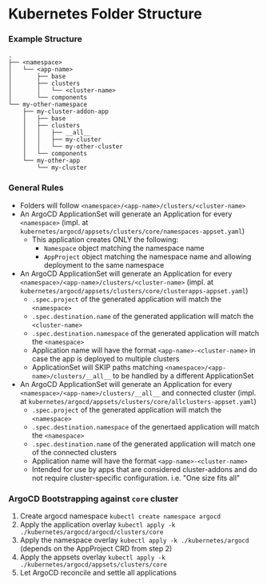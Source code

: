 # Kubernetes Folder Structure


### Example Structure
```
.
├── <namespace>
│   └── <app-name>
│       ├── base
│       ├── clusters
│       │   └── <cluster-name>
│       └── components
└── my-other-namespace
    ├── my-cluster-addon-app
    │   ├── base
    │   ├── clusters
    │   │   ├── __all__
    │   │   ├── my-cluster
    │   │   └── my-other-cluster
    │   └── components
    └── my-other-app
        └── my-cluster
```

### General Rules
- Folders will follow `<namespace>/<app-name>/clusters/<cluster-name>`
- An ArgoCD ApplicationSet will generate an Application for every `<namespace>` (impl. at `kubernetes/argocd/appsets/clusters/core/namespaces-appset.yaml`)
  - This application creates ONLY the following:
    - `Namespace` object matching the namespace name
    - `AppProject` object matching the namespace name and allowing deployment to the same namespace
- An ArgoCD ApplicationSet will generate an Application for every `<namespace>/<app-name>/clusters/<cluster-name>` (impl. at `kubernetes/argocd/appsets/clusters/core/clusterapps-appset.yaml`)
  - `.spec.project` of the generated application will match the `<namespace>`
  - `.spec.destination.name` of the generated application will match the `<cluster-name>`
  - `.spec.destination.namespace` of the generated application will match the `<namespace>`
  - Application name will have the format `<app-name>-<cluster-name>` in case the app is deployed to multiple clusters
  - ApplicationSet will SKIP paths matching `<namespace>/<app-name>/clusters/__all__` to be handled by a different ApplicationSet
- An ArgoCD ApplicationSet will generate an Application for every  `<namespace>/<app-name>/clusters/__all__` and connected cluster (impl. at `kubernetes/argocd/appsets/clusters/core/allclusters-appset.yaml`)
  - `.spec.project` of the generated application will match the `<namespace>`
  - `.spec.destination.namespace` of the genertaed application will match the `<namespace>`
  - `.spec.destination.name` of the generated application will match one of the connected clusters
  - Application name will have the format `<app-name>-<cluster-name>`
  - Intended for use by apps that are considered cluster-addons and do not require cluster-specific configuration. i.e. "One size fits all"

### ArgoCD Bootstrapping against `core` cluster
1. Create argocd namespace `kubectl create namespace argocd`
2. Apply the application overlay `kubectl apply -k ./kubernetes/argocd/argocd/clusters/core`
3. Apply the namespace overlay `kubectl apply -k ./kubernetes/argocd` (depends on the AppProject CRD from step 2)
4. Apply the appsets overlay `kubectl apply -k ./kubernetes/argocd/appsets/clusters/core`
5. Let ArgoCD reconcile and settle all applications